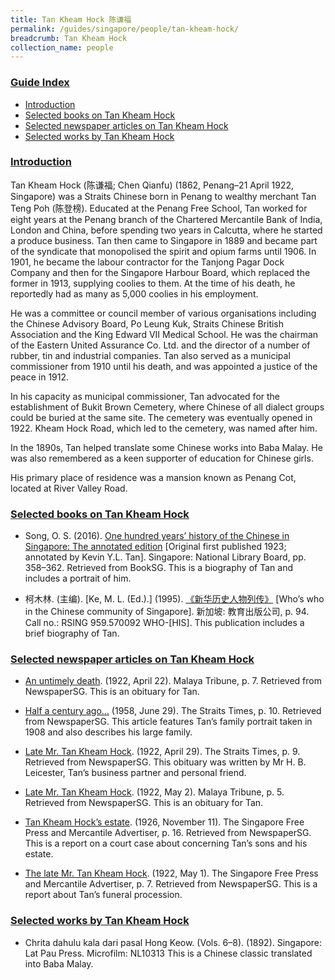 ```yaml
---
title: Tan Kheam Hock 陈谦福
permalink: /guides/singapore/people/tan-kheam-hock/
breadcrumb: Tan Kheam Hock
collection_name: people
---
```


### <u>Guide Index</u>

* [Introduction](#introduction)
* [Selected books on Tan Kheam Hock](#selected-books-on-tam-kheam-hock)
* [Selected newspaper articles on Tan Kheam Hock](#selected-newspaper-articles-on-tan-kheam-hock)
* [Selected works by Tan Kheam Hock](#selected-works-by-tan-kheam-hock)

### <u>Introduction</u>

Tan Kheam Hock (陈谦福; Chen Qianfu) (1862, Penang–21 April 1922, Singapore) was a Straits Chinese born in Penang to wealthy merchant Tan Teng Poh (陈登榜). Educated at the Penang Free School, Tan worked for eight years at the Penang branch of the Chartered Mercantile Bank of India, London and China, before spending two years in Calcutta, where he started a produce business. Tan then came to Singapore in 1889 and became part of the syndicate that monopolised the spirit and opium farms until 1906. In 1901, he became the labour contractor for the Tanjong Pagar Dock Company and then for the Singapore Harbour Board, which replaced the former in 1913, supplying coolies to them. At the time of his death, he reportedly had as many as 5,000 coolies in his employment.

He was a committee or council member of various organisations including the Chinese Advisory Board, Po Leung Kuk, Straits Chinese British Association and the King Edward VII Medical School. He was the chairman of the Eastern United Assurance Co. Ltd. and the director of a number of rubber, tin and industrial companies. Tan also served as a municipal commissioner from 1910 until his death, and was appointed a justice of the peace in 1912.

In his capacity as municipal commissioner, Tan advocated for the establishment of Bukit Brown Cemetery, where Chinese of all dialect groups could be buried at the same site. The cemetery was eventually opened in 1922. Kheam Hock Road, which led to the cemetery, was named after him.

In the 1890s, Tan helped translate some Chinese works into Baba Malay. He was also remembered as a keen supporter of education for Chinese girls.

His primary place of residence was a mansion known as Penang Cot, located at River Valley Road.

 

### <u>Selected books on Tan Kheam Hock</u>

* Song, O. S. (2016). [One hundred years’ history of the Chinese in Singapore: The annotated edition](http://eresources.nlb.gov.sg/printheritage/detail/90de4577-25a7-416f-8ec6-994f1536c40b.aspx) [Original first published 1923; annotated by Kevin Y.L. Tan]. Singapore: National Library Board, pp. 358–362. Retrieved from BookSG.
This is a biography of Tan and includes a portrait of him.


* 柯木林. (主编). [Ke, M. L. (Ed.).] (1995). [《新华历史人物列传》](http://eservice.nlb.gov.sg/item_holding_s.aspx?bid=84500628) [Who’s who in the Chinese community of Singapore]. 新加坡: 教育出版公司, p. 94.
Call no.: RSING 959.570092 WHO-\[HIS\].
This publication includes a brief biography of Tan.

### <u>Selected newspaper articles on Tan Kheam Hock</u>

* [An untimely death](http://eresources.nlb.gov.sg/newspapers/Digitised/Article/maltribune19220422-1.2.40). (1922, April 22). Malaya Tribune, p. 7. Retrieved from NewspaperSG.
This is an obituary for Tan.


* [Half a century ago…](http://eresources.nlb.gov.sg/newspapers/Digitised/Article/straitstimes19580629-1.2.90) (1958, June 29). The Straits Times, p. 10. Retrieved from NewspaperSG.
This article features Tan’s family portrait taken in 1908 and also describes his large family.


* [Late Mr. Tan Kheam Hock](http://eresources.nlb.gov.sg/newspapers/Digitised/Article/straitstimes19220429-1.2.73). (1922, April 29). The Straits Times, p. 9. Retrieved from NewspaperSG.
This obituary was written by Mr H. B. Leicester, Tan’s business partner and personal friend.


* [Late Mr. Tan Kheam Hock](http://eresources.nlb.gov.sg/newspapers/Digitised/Article/maltribune19220502-1.2.15). (1922, May 2). Malaya Tribune, p. 5. Retrieved from NewspaperSG.
This is an obituary for Tan.


* [Tan Kheam Hock’s estate](http://eresources.nlb.gov.sg/newspapers/Digitised/Article/singfreepressb19261111-1.2.89). (1926, November 11). The Singapore Free Press and Mercantile Advertiser, p. 16. Retrieved from NewspaperSG.
This is a report on a court case about concerning Tan’s sons and his estate.


* [The late Mr. Tan Kheam Hock](http://eresources.nlb.gov.sg/newspapers/Digitised/Article/singfreepressb19220501-1.2.30). (1922, May 1). The Singapore Free Press and Mercantile Advertiser, p. 7. Retrieved from NewspaperSG.
This is a report about Tan’s funeral procession.

### <u>Selected works by Tan Kheam Hock</u>

* Chrita dahulu kala dari pasal Hong Keow. (Vols. 6–8). (1892). Singapore: Lat Pau Press.
Microfilm: NL10313
This is a Chinese classic translated into Baba Malay.